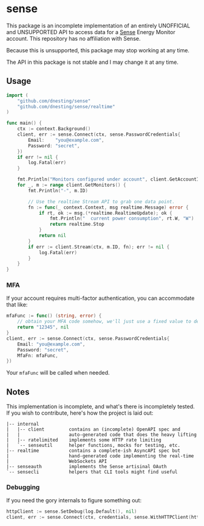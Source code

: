 # sense

This package is an incomplete implementation of an entirely UNOFFICIAL
and UNSUPPORTED API to access data for a [Sense](https://sense.com/)
Energy Monitor account.  This repository has no affiliation with Sense.

Because this is unsupported, this package may stop working at any time.

The API in this package is not stable and I may change it at any time.

## Usage

```go
import (
	"github.com/dnesting/sense"
	"github.com/dnesting/sense/realtime"
)

func main() {
	ctx := context.Background()
	client, err := sense.Connect(ctx, sense.PasswordCredentials{
		Email:    "you@example.com",
		Password: "secret",
	})
	if err != nil {
		log.Fatal(err)
	}

	fmt.Println("Monitors configured under account", client.GetAccountID())
	for _, m := range client.GetMonitors() {
		fmt.Println("-", m.ID)

        // Use the realtime Stream API to grab one data point.
		fn := func(_ context.Context, msg realtime.Message) error {
			if rt, ok := msg.(*realtime.RealtimeUpdate); ok {
				fmt.Println("  current power consumption", rt.W, "W")
				return realtime.Stop
			}
			return nil
		}
		if err := client.Stream(ctx, m.ID, fn); err != nil {
			log.Fatal(err)
		}
	}
}
```

### MFA

If your account requires multi-factor authentication, you can accommodate that like:

```go
mfaFunc := func() (string, error) {
    // obtain your MFA code somehow, we'll just use a fixed value to demonstrate
    return "12345", nil
}
client, err := sense.Connect(ctx, sense.PasswordCredentials{
    Email: "you@example.com",
    Password: "secret",
    MfaFn: mfaFunc,
})
```

Your `mfaFunc` will be called when needed.

## Notes

This implementation is incomplete, and what's there is incompletely tested.
If you wish to contribute, here's how the project is laid out:

```
|-- internal
|   |-- client         contains an (incomplete) OpenAPI spec and
|   |                  auto-generated code that does the heavy lifting
|   |-- ratelimited    implements some HTTP rate limiting
|   `-- senseutil      helper functions, mocks for testing, etc.
|-- realtime           contains a complete-ish AsyncAPI spec but
|                      hand-generated code implementing the real-time
|                      WebSockets API
|-- senseauth          implements the Sense artisinal OAuth
`-- sensecli           helpers that CLI tools might find useful
```

### Debugging

If you need the gory internals to figure something out:

```go
httpClient := sense.SetDebug(log.Default(), nil)
client, err := sense.Connect(ctx, credentials, sense.WithHTTPClient(httpClient))
```
